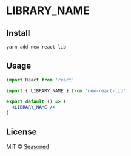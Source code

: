 # LIBRARY_NAME

## Install

```bash
yarn add new-react-lib
```

## Usage

```jsx
import React from 'react'

import { LIBRARY_NAME } from 'new-react-lib'

export default () => (
  <LIBRARY_NAME />
)
```

## License

MIT © [Seasoned](https://github.com/SeasonedSoftware)

